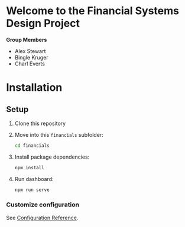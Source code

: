 # Welcome to the Financial Systems Design Project
**Group Members**

* Alex Stewart
* Bingle Kruger
* Charl Everts

# Installation

## Setup

1. Clone this repository

2. Move into this `financials` subfolder:

	```bash
	cd financials
	```

3. Install package dependencies:

	```bash
	npm install
	```
 
4. Run dashboard:

	```bash
	npm run serve
	```


### Customize configuration
See [Configuration Reference](https://cli.vuejs.org/config/).


